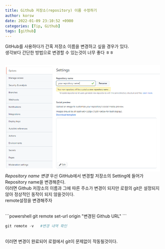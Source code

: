 ```yaml
---
title: Github 저장소(repository) 이름 수정하기
author: korsw
date: 2022-01-09 23:10:52 +0900
categories: [Tip, Github]
tags: [github]
---
```


GitHub를 사용하다가 간혹 저장소 이름을 변경하고 싶을 경우가 있다.<br/>
생각보다 간단한 방법으로 변경할 수 있는것이 너무 좋다 ㅎㅎ<br/>
<br/>

![repositoryNameSetting](/assets/img/posts/2022-01-09-how-to-change-github-repository-name/repositoryNameSetting.png)
_Repository name 변경_
우선 GitHub에서 변경할 저장소의 Setting에 들어가 Repository name을 변경해준다.<br/>
이러면 Github 저장소의 이름과 그에 따른 주소가 변경이 되지만 로컬의 git은 설정되지 않아 정상적인 동작이 되지 않을것이다.<br/>
remote설정을 변경해주자


<br/>
```powershell
git remote set-url origin "변경된 Github URL"
```

<br/>

```powershell
git remote -v	#변경 내역 확인
```
<br/>
이러면 변경이 완료되어 로컬에서 git이 문제없이 작동될것이다.
